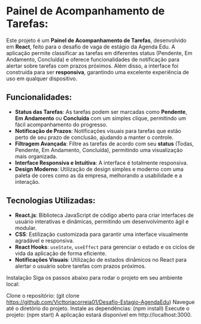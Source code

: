# Painel de Acompanhamento de Tarefas:

Este projeto é um **Painel de Acompanhamento de Tarefas**, desenvolvido em **React**, feito para o desafio de vaga de estágio da Agenda Edu. A aplicação permite classificar as tarefas em diferentes status (Pendente, Em Andamento, Concluída) e oferece funcionalidades de notificação para alertar sobre tarefas com prazos próximos. Além disso, a interface foi construída para ser **responsiva**, garantindo uma excelente experiência de uso em qualquer dispositivo.

## Funcionalidades:
- **Status das Tarefas**: As tarefas podem ser marcadas como **Pendente**, **Em Andamento** ou **Concluída** com um simples clique, permitindo um fácil acompanhamento do progresso.
- **Notificação de Prazos**: Notificações visuais para tarefas que estão perto de seu prazo de conclusão, ajudando a manter o controle.
- **Filtragem Avançada**: Filtre as tarefas de acordo com seu **status** (Todas, Pendente, Em Andamento, Concluída), permitindo uma visualização mais organizada.
- **Interface Responsiva e Intuitiva**: A interface é totalmente responsiva.
- **Design Moderno**: Utilização de design simples e moderno com uma paleta de cores como as da empresa, melhorando a usabilidade e a interação.

## Tecnologias Utilizadas:

- **React.js**: Biblioteca JavaScript de código aberto para criar interfaces de usuário interativas e dinâmicas, permitindo um desenvolvimento ágil e modular.
- **CSS**: Estilização customizada para garantir uma interface visualmente agradável e responsiva.
- **React Hooks**: `useState`, `useEffect` para gerenciar o estado e os ciclos de vida da aplicação de forma eficiente.
- **Notificações Visuais**: Utilização de estados dinâmicos no React para alertar o usuário sobre tarefas com prazos próximos.

Instalação
Siga os passos abaixo para rodar o projeto em seu ambiente local:

Clone o repositório:
(git clone https://github.com/Victtoriacorreia01/Desafio-Estagio-AgendaEdu)
Navegue até o diretório do projeto.
Instale as dependências:
(npm install)
Execute o projeto:
(npm start)
A aplicação estará disponível em http://localhost:3000.


